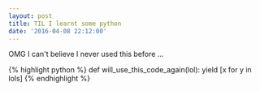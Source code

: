 ```yaml
---
layout: post
title: TIL I learnt some python
date: '2016-04-08 22:12:00'
---
```


OMG I can't believe I never used this before ...

{% highlight python %}
def will_use_this_code_again(lol):
    yield [x for y in lols]
{% endhighlight %}